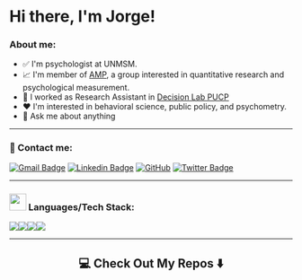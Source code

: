 # Hi there, I'm Jorge!

### About me:
- ✅ I'm psychologist at UNMSM.
- 📈 I'm member of [AMP](https://www.facebook.com/amp.unmsm), a group interested in quantitative research and psychological measurement.
- 💼 I worked as Research Assistant in [Decision Lab PUCP](https://www.facebook.com/decisionlabPUCP)
- ❤️ I'm interested in behavioral science, public policy, and psychometry.
- 💬 Ask me about anything

<hr>

### 🔗 Contact me:

[![Gmail Badge](https://img.shields.io/badge/-jorgeahm98@gmail.com-c14438?style=flat-square&logo=Gmail&logoColor=white&link=mailto:jorgeahm98@gmail.com)](mailto:jorgeahm98@gmail.com)
[![Linkedin Badge](https://img.shields.io/badge/-jorge.huanca-blue?style=flat-square&logo=Linkedin&logoColor=white&link=https://www.linkedin.com/in/jorgehuanca/)](https://www.linkedin.com/in/jorgehuanca/)
[![GitHub](https://img.shields.io/badge/-GitHub-181717?style=flat-square&logo=github&logoColor=white&link=https://github.com/JorgeHM11)](https://github.com/JorgeHM11)
[![Twitter Badge](https://img.shields.io/badge/-@JorgeAHM_98-00acee?style=flat&logo=Twitter&logoColor=white)](https://twitter.com/intent/follow?screen_name=JorgeAHM_98 "Follow on Twitter")

<hr>

### <img src="https://media.giphy.com/media/WUlplcMpOCEmTGBtBW/giphy.gif" width="30"> Languages/Tech Stack:

<img src="https://img.shields.io/badge/Python-3776AB?style=for-the-badge&logo=python&logoColor=white"><img src="https://img.shields.io/badge/Jupyter-F37626.svg?&style=for-the-badge&logo=Jupyter&logoColor=white"><img src="https://img.shields.io/badge/netlify-%23000000.svg?style=for-the-badge&logo=netlify&logoColor=#00C7B7"><img src="https://img.shields.io/badge/R-276DC3?style=for-the-badge&logo=r&logoColor=white">

<hr>
<h2  align="center">💻 Check Out My Repos ⬇️ </h2>
